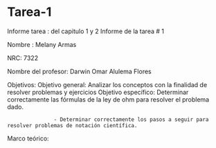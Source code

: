 # Tarea-1
Informe tarea : del capitulo 1 y 2 Informe de la tarea # 1

Nombre : Melany Armas

NRC: 7322

Nombre del profesor: Darwin Omar Alulema Flores

Objetivos:
Objetivo general: Analizar los conceptos con la finalidad de resolver problemas y ejercicios
Objetivo específico: Determinar correctamente las fórmulas de la ley de ohm para resolver el problema dado.

                   - Determinar correctamente los pasos a seguir para resolver problemas de notación científica.
Marco teórico:
